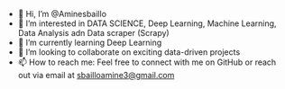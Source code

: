 - 👋 Hi, I’m @Aminesbaillo
- 👀 I’m interested in DATA SCIENCE, Deep Learning, Machine Learning, Data Analysis adn Data scraper (Scrapy)
- 🌱 I’m currently learning Deep Learning
- 💞️ I’m looking to collaborate on exciting data-driven projects
- 📫 How to reach me: Feel free to connect with me on GitHub or reach out via email at sbailloamine3@gmail.com 

<!---
Aminesbaillo/Aminesbaillo is a ✨ special ✨ repository because its `README.md` (this file) appears on your GitHub profile.
You can click the Preview link to take a look at your changes.
--->
